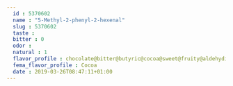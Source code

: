 ```yaml
---
  id : 5370602
  name : "5-Methyl-2-phenyl-2-hexenal"
  slug : 5370602
  taste : 
  bitter : 0
  odor : 
  natural : 1
  flavor_profile : chocolate@bitter@butyric@cocoa@sweet@fruity@aldehydic@nut skin@green
  fema_flavor_profile : Cocoa
  date : 2019-03-26T08:47:11+01:00
---
```




